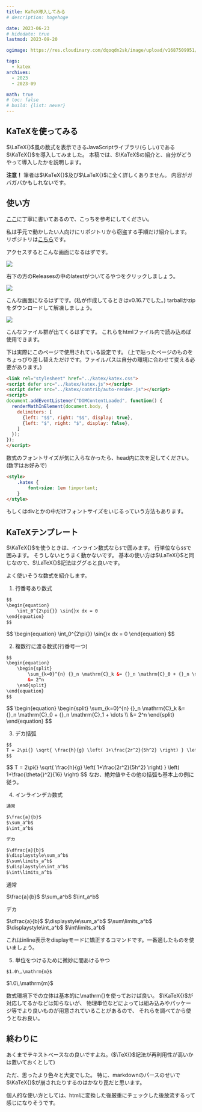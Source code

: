 ```yaml
---
title: KaTeX導入してみる
# description: hogehoge

date: 2023-06-23
# hidedate: true
lastmod: 2023-09-20

ogimage: https://res.cloudinary.com/dqoqdn2sk/image/upload/v1687509951/pictures/katex/ogp_y9qwcb.png

tags:
  - katex
archives:
  - 2023
  - 2023-09

math: true
# toc: false
# build: {list: never}
---
```

## KaTeXを使ってみる

$\LaTeX{}$風の数式を表示できるJavaScriptライブラリ(らしい)である$\KaTeX{}$を導入してみました。
本稿では、$\KaTeX$の紹介と、自分がどうやって導入したかを説明します。

**注意！** 筆者は$\KaTeX{}$及び$\LaTeX{}$に全く詳しくありません。
内容がガバガバかもしれないです。

## 使い方

[ここ](https://tex2e.github.io/blog/latex/mathjax-to-katex)に丁寧に書いてあるので、こっちを参考にしてください。

私は手元で動かしたい人向けにリポジトリから窃盗する手順だけ紹介します。
リポジトリは[こちら](https://github.com/KaTeX/KaTeX)です。

アクセスするとこんな画面になるはずです。

![](https://res.cloudinary.com/dqoqdn2sk/image/upload/v1687500518/pictures/katex/repo_wdawhk.png)

右下の方のReleasesの中のlatestがついてるやつをクリックしましょう。

![](https://res.cloudinary.com/dqoqdn2sk/image/upload/v1687500518/pictures/katex/latest_jwytzg.png)

こんな画面になるはずです。(私が作成してるときはv0.16.7でした。)
tarballかzipをダウンロードして解凍しましょう。

![](https://res.cloudinary.com/dqoqdn2sk/image/upload/v1687500806/pictures/katex/directory_qpbpmf.png)

こんなファイル群が出てくるはずです。
これらをhtmlファイル内で読み込めば使用できます。

下は実際にこのページで使用されている設定です。
(上で貼ったページのものをちょっぴり差し替えただけです。ファイルパスは自分の環境に合わせて変える必要があります。)

```html
<link rel="stylesheet" href="../katex/katex.css">
<script defer src="../katex/katex.js"></script>
<script defer src="../katex/contrib/auto-render.js"></script>
<script>
document.addEventListener("DOMContentLoaded", function() {
  renderMathInElement(document.body, {
    delimiters: [
      {left: "$$", right: "$$", display: true},
      {left: "$", right: "$", display: false},
    ]
  });
});
</script>
```

数式のフォントサイズが気に入らなかったら、head内に次を足してください。(数字はお好みで)

```html
<style>
    .katex {
        font-size: 1em !important;
    }
</style>
```

もしくはdivとかの中だけフォントサイズをいじるっていう方法もあります。

## KaTeXテンプレート

$\KaTeX{}$を使うときは、インライン数式なら`$`で囲みます。
行単位なら`$$`で囲みます。 そうしないとうまく動かないです。
基本の使い方は$\LaTeX{}$と同じなので、$\LaTeX{}$記法はググると良いです。

よく使いそうな数式を紹介します。

1.  行番号あり数式

```html
$$
\begin{equation}
    \int_0^{2\pi{}} \sin{}x dx = 0
\end{equation}
$$
```

\$\$ \\begin{equation} \\int_0\^{2\\pi{}} \\sin{}x dx = 0
\\end{equation} \$\$

2.  複数行に渡る数式(行番号一つ)
```html
$$
\begin{equation}
    \begin{split}
        \sum_{k=0}^{n} {}_n \mathrm{C}_k &= {}_n \mathrm{C}_0 + {}_n \mathrm{C}_1 + \dots \\
        &= 2^n
    \end{split}
\end{equation}
$$
```

\$\$ \\begin{equation} \\begin{split} \\sum\_{k=0}\^{n} {}\_n
\\mathrm{C}\_k &= {}\_n \\mathrm{C}\_0 + {}\_n \\mathrm{C}\_1 +
\\dots \\\\ &= 2\^n \\end{split} \\end{equation} \$\$

3.  デカ括弧
```html
$$
T = 2\pi{} \sqrt{ \frac{h}{g} \left( 1+\frac{2r^2}{5h^2} \right) } \left( 1+\frac{\theta{}^2}{16} \right)
$$
```

\$\$ T = 2\\pi{} \\sqrt{ \\frac{h}{g} \\left( 1+\\frac{2r\^2}{5h\^2}
\\right) } \\left( 1+\\frac{\\theta{}\^2}{16} \\right) \$\$
なお、絶対値やその他の括弧も基本上の例に従う。


4.  インラインデカ数式
```html
通常

$\frac{a}{b}$
$\sum_a^b$
$\int_a^b$

デカ

$\dfrac{a}{b}$
$\displaystyle\sum_a^b$
$\sum\limits_a^b$
$\displaystyle\int_a^b$
$\int\limits_a^b$
```

通常

\$\\frac{a}{b}\$ \$\\sum_a\^b\$ \$\\int_a\^b\$

デカ

\$\\dfrac{a}{b}\$ \$\\displaystyle\\sum_a\^b\$
\$\\sum\\limits_a\^b\$ \$\\displaystyle\\int_a\^b\$
\$\\int\\limits_a\^b\$

これはinline表示をdisplayモードに矯正するコマンドです。一番適したものを使いましょう。

5.  単位をつけるために微妙に間あけるやつ
```html
$1.0\,\mathrm{m}$
```

\$1.0\\,\\mathrm{m}\$

数式環境下での立体は基本的に\\mathrm{}を使っておけば良い。
\$\\KaTeX{}\$が対応してるかなどは知らないが、
物理単位などによっては組み込みやパッケージ等でより良いものが用意されていることがあるので、
それらを調べてから使うとなお良い。


## 終わりに

あくまでテキストベースなの良いですよね。($\TeX{}$記法が再利用性が高いかは置いておくとして)

ただ、思ったより色々と大変でした。
特に、markdownのパースのせいで$\KaTeX{}$が崩されたりするのはかなり罠だと思います。

個人的な使い方としては、htmlに変換した後厳重にチェックした後放流するって感じになりそうです。

